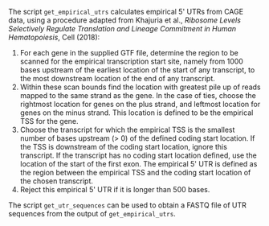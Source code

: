 The script ``get_empirical_utrs`` calculates empirical 5' UTRs from CAGE data, using a procedure adapted from Khajuria et al., _Ribosome Levels Selectively Regulate Translation and Lineage Commitment in Human Hematopoiesis_, Cell (2018):

1. For each gene in the supplied GTF file, determine the region to be scanned for the empirical transcription start site, namely from 1000 bases upstream of the earliest location of the start of any transcript, to the most downstream location of the end of any transcript.
1. Within these scan bounds find the location with greatest pile up of reads mapped to the same strand as the gene. In the case of ties, choose the rightmost location for genes on the plus strand, and leftmost location for genes on the minus strand. This location is defined to be the empirical TSS for the gene.
1. Choose the transcript for which the empirical TSS is the smallest number of bases upstream (> 0) of the defined coding start location. If the TSS is downstream of the coding start location, ignore this transcript. If the transcript has no coding start location defined, use the location of the start of the first exon. The empirical 5' UTR is defined as the region between the empirical TSS and the coding start location of the chosen transcript.
1. Reject this empirical 5' UTR if it is longer than 500 bases.

The script ``get_utr_sequences`` can be used to obtain a FASTQ file of UTR sequences from the output of ``get_empirical_utrs``.
